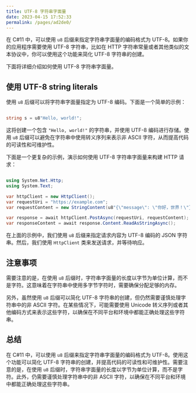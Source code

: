 ```yaml
---
title: UTF-8 字符串字面量
date: 2023-04-15 17:52:33
permalink: /pages/ad2de0/
---
```


在 C#11 中，可以使用 `u8` 后缀来指定字符串字面量的编码格式为 UTF-8。如果你的应用程序需要使用 UTF-8 字符串，比如在 HTTP 字符串常量或者其他类似的文本协议中，你可以使用这个功能来简化 UTF-8 字符串的创建。

下面将详细介绍如何使用 UTF-8 字符串字面量。
## 使用 UTF-8 string literals

使用 `u8` 后缀可以将字符串字面量指定为 UTF-8 编码。下面是一个简单的示例：

```csharp

string s = u8"Hello, world!";
```



这将创建一个包含 `"Hello, world!"` 的字符串，并使用 UTF-8 编码进行存储。使用 `u8` 后缀可以避免在字符串中使用转义序列来表示非 ASCII 字符，从而提高代码的可读性和可维护性。

下面是一个更复杂的示例，演示如何使用 UTF-8 字符串字面量来构建 HTTP 请求：

```csharp

using System.Net.Http;
using System.Text;

var httpClient = new HttpClient();
var requestUri = "https://example.com";
var requestContent = new StringContent(u8"{\"message\": \"你好，世界！\"}", Encoding.UTF8, "application/json");

var response = await httpClient.PostAsync(requestUri, requestContent);
var responseContent = await response.Content.ReadAsStringAsync();
```



在上面的示例中，我们使用 `u8` 后缀来指定请求内容为 UTF-8 编码的 JSON 字符串。然后，我们使用 `HttpClient` 类来发送请求，并等待响应。
## 注意事项

需要注意的是，在使用 `u8` 后缀时，字符串字面量的长度以字节为单位计算，而不是字符。这意味着在字符串中使用多字节字符时，需要确保分配足够的内存。

另外，虽然使用 `u8` 后缀可以简化 UTF-8 字符串的创建，但仍然需要谨慎处理字符串中的非 ASCII 字符。在某些情况下，可能需要使用 Unicode 转义序列或者其他编码方式来表示这些字符，以确保在不同平台和环境中都能正确处理这些字符串。
## 总结

在 C#11 中，可以使用 `u8` 后缀来指定字符串字面量的编码格式为 UTF-8。使用这个功能可以简化 UTF-8 字符串的创建，并提高代码的可读性和可维护性。需要注意的是，在使用 `u8` 后缀时，字符串字面量的长度以字节为单位计算，而不是字符。此外，仍需要谨慎处理字符串中的非 ASCII 字符，以确保在不同平台和环境中都能正确处理这些字符串。
